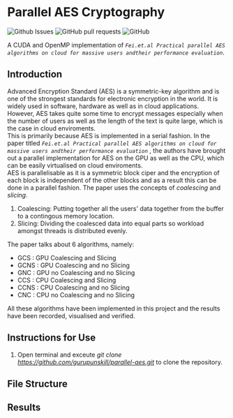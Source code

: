# Parallel AES Cryptography
![Github Issues](https://img.shields.io/github/issues/gurupunskill/parallel-aes.svg) 
![GitHub pull requests](https://img.shields.io/github/issues-pr/gurupunskill/parallel-aes.svg)
![GitHub](https://img.shields.io/github/license/gurupunskill/parallel-aes.svg)

A CUDA and OpenMP implementation of _`Fei.et.al Practical parallel AES algorithms on cloud for massive users andtheir performance evaluation`_.

## Introduction

Advanced Encryption Standard (AES) is a symmetric-key algorithm and is one of the strongest standards for electronic encryption in the world. It is widely used in software, hardware as well as in cloud applications. However, AES takes quite some time to encrypt messages especially when the number of users as well as the length of the text is quite large, which is the case in cloud enviroments.  
This is primarily because AES is implemented in a serial fashion. In the paper titled _`Fei.et.al Practical parallel AES algorithms on cloud for massive users andtheir performance evaluation`_ , the authors have brought out a parallel implementation for AES on the GPU as well as the CPU, which can be easily virtualised on cloud enviroments.  
AES is parallelisable as it is a symmetric block ciper and the encryption of each block is independent of the other blocks and as a result this can be done in a parallel fashion. The paper uses the concepts of _coalescing_ and _slicing_.
1. Coalescing: Putting together all the users' data together from the buffer to a contingous memory location.
2. Slicing: Dividing the coalesced data into equal parts so workload amongst threads is distributed evenly.  
  
The paper talks about 6 algorithms, namely:  

 * GCS  : GPU Coalescing and Slicing
 * GCNS : GPU Coalescing and no Slicing
 * GNC  : GPU no Coalescing and no Slicing
 * CCS  : CPU Coalescing and Slicing
 * CCNS : CPU Coalescing and no Slicing
 * CNC  : CPU no Coalescing and no Slicing  
  
All these algorithms have been implemented in this project and the results have been recorded, visualised and verified.  

## Instructions for Use

1. Open terminal and exceute _git clone https://github.com/gurupunskill/parallel-aes.git_ to clone the repository.

## File Structure



## Results
